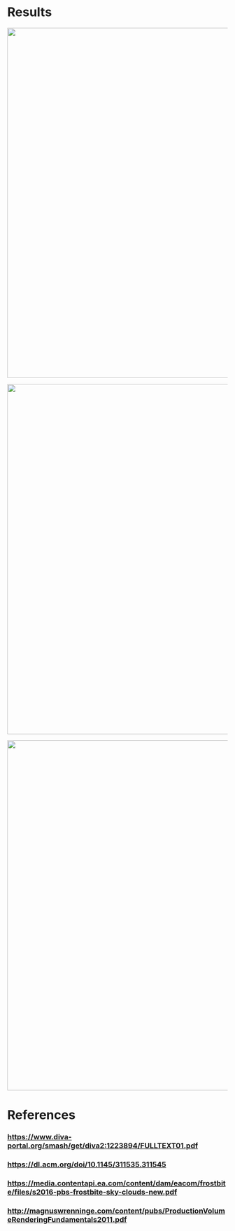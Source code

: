 # Results

<p align="center">
  <img width="800" src="https://i.imgur.com/iSHEMCy.png">
</p>

<p align="center">
  <img width="800" src="https://i.imgur.com/Lyepcpo.png">
</p>

<p align="center">
  <img width="800" src="https://i.imgur.com/5kVaKRI.png">
</p>

# References
### https://www.diva-portal.org/smash/get/diva2:1223894/FULLTEXT01.pdf
### https://dl.acm.org/doi/10.1145/311535.311545
### https://media.contentapi.ea.com/content/dam/eacom/frostbite/files/s2016-pbs-frostbite-sky-clouds-new.pdf
### http://magnuswrenninge.com/content/pubs/ProductionVolumeRenderingFundamentals2011.pdf
